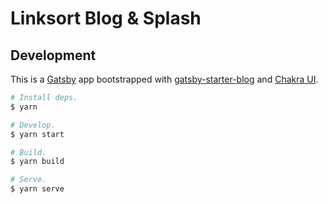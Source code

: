 # Linksort Blog & Splash

## Development

This is a [Gatsby](https://www.gatsbyjs.com/) app bootstrapped with [gatsby-starter-blog](https://github.com/gatsbyjs/gatsby-starter-blog) and [Chakra UI](https://chakra-ui.com/).

```bash
# Install deps.
$ yarn

# Develop.
$ yarn start

# Build.
$ yarn build

# Serve.
$ yarn serve
```
